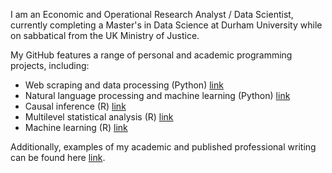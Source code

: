 I am an Economic and Operational Research Analyst / Data Scientist, currently completing a Master's in Data Science at Durham University while on sabbatical from the UK Ministry of Justice. 

My GitHub features a range of personal and academic programming projects, including: 
- Web scraping and data processing (Python) [link](https://github.com/alasdair-breasley/pds-assignment/blob/main/PDS_Assignment_NCC.ipynb)
- Natural language processing and machine learning (Python) [link](https://github.com/alasdair-breasley/tmla-assignment/blob/main/TMLA_Assignment_NCC.ipynb)
- Causal inference (R) [link](https://github.com/alasdair-breasley/ci-assignment/blob/main/CI_Assignment.Rmd)
- Multilevel statistical analysis (R) [link](https://github.com/alasdair-breasley/mlm-assignment/blob/main/MLM_Assignment.Rmd)
- Machine learning (R) [link](https://github.com/alasdair-breasley/ml-assignment/blob/main/ML_Assignment.Rmd) 

Additionally, examples of my academic and published professional writing can be found here [link](https://github.com/alasdair-breasley/writing-examples). 
